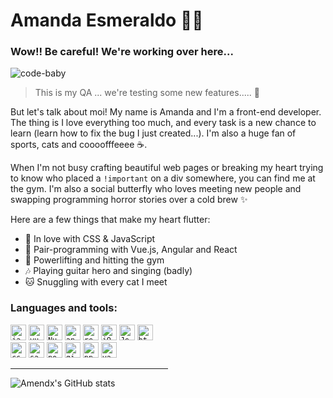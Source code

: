 # Amanda Esmeraldo :woman_technologist:

### Wow!! Be careful! We're working over here...

![code-baby](https://i.pinimg.com/originals/c3/2b/fa/c32bfa16bcf864e478d3ddfe32440268.gif)
> This is my QA ... we're testing some new features..... :dizzy:

But let's talk about moi! My name is Amanda and I'm a front-end developer. The thing is I love everything too much, and every task is a new chance to learn (learn how to fix the bug I just created...).
I'm also a huge fan of sports, cats and coooofffeeee :coffee:.

When I'm not busy crafting beautiful web pages or breaking my heart trying to know who placed a `!important` on a div somewhere, you can find me at the gym. I'm also a social butterfly who loves meeting new people and swapping programming horror stories over a cold brew ✨

Here are a few things that make my heart flutter:

- :green_heart: In love with CSS & JavaScript
- :ghost: Pair-programming with Vue.js, Angular and React
- :muscle: Powerlifting and hitting the gym
- :notes: Playing guitar hero and singing (badly)
- :cat: Snuggling with every cat I meet

### Languages and tools:
<div style="display: grid; grid-template-columns: repeat(2, 1fr);">
  <div class="column">
<code><img height="25" src="https://img.shields.io/badge/JavaScript-323330?style=for-the-badge&logo=javascript&logoColor=F7DF1E" alt="javascript" title="JavaScript"></code>
<code><img height="25" src="https://img.shields.io/badge/Vue.js-35495E?style=for-the-badge&logo=vuedotjs&logoColor=4FC08D" alt="vue" title="Vue"></code>
<code><img height="25" src="https://img.shields.io/badge/nuxt.js-00C58E?style=for-the-badge&logo=nuxtdotjs&logoColor=white" alt="NuxtJs" title="NuxtJs"></code>
<code><img height="25" src="https://img.shields.io/badge/Angular-DD0031?style=for-the-badge&logo=angular&logoColor=white" alt="angular" title="Angular"></code>
<code><img height="25" src="https://img.shields.io/badge/React-20232A?style=for-the-badge&logo=react&logoColor=61DAFB" alt="react" title="React"></code>
<code><img height="25" src="https://img.shields.io/badge/jQuery-0769AD?style=for-the-badge&logo=jquery&logoColor=white" alt="jQuery" title="jQuery"></code>
<code><img height="25" src="https://img.shields.io/badge/Jest-C21325?style=for-the-badge&logo=jest&logoColor=white" alt="Jest" title="Jest"></code>
<code><img height="25" src="https://img.shields.io/badge/HTML5-E34F26?style=for-the-badge&logo=html5&logoColor=white" alt="html" title="HTML"></code>
<code><img height="25" src="https://img.shields.io/badge/CSS3-1572B6?style=for-the-badge&logo=css3&logoColor=white" alt="css" title="CSS"></code>
<code><img height="25" src="https://img.shields.io/badge/Sass-CC6699?style=for-the-badge&logo=sass&logoColor=white" alt="sass" title="Sass"></code>
<code><img height="25" src="https://img.shields.io/badge/Node.js-339933?style=for-the-badge&logo=nodedotjs&logoColor=white" alt="nodejs" title="Node.js"></code>
<code><img height="25" src="https://img.shields.io/badge/GitHub-100000?style=for-the-badge&logo=github&logoColor=white" alt="git" title="Git"></code>
<code><img height="25" src="https://img.shields.io/badge/npm-CB3837?style=for-the-badge&logo=npm&logoColor=white" alt="npm" title="npm"></code>
<code><img height="25" src="https://img.shields.io/badge/Yarn-2C8EBB?style=for-the-badge&logo=yarn&logoColor=white" alt="yarn" title="Yarn"></code>
<div>
<hr />
  <div class="stats">

![Amendx's GitHub stats](https://github-readme-stats.vercel.app/api?username=amendx&show_icons=true)
 
 </div>
 </div>
